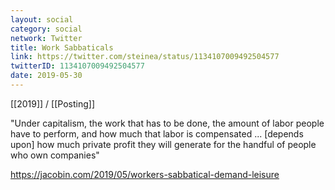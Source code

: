 ```yaml
---
layout: social
category: social
network: Twitter
title: Work Sabbaticals
link: https://twitter.com/steinea/status/1134107009492504577
twitterID: 1134107009492504577
date: 2019-05-30
---
```


[[2019]] / [[Posting]]

"Under capitalism, the work that has to be done, the amount of labor people have to perform, and how much that labor is compensated ... [depends upon] how much private profit they will generate for the handful of people who own companies"

<https://jacobin.com/2019/05/workers-sabbatical-demand-leisure>
